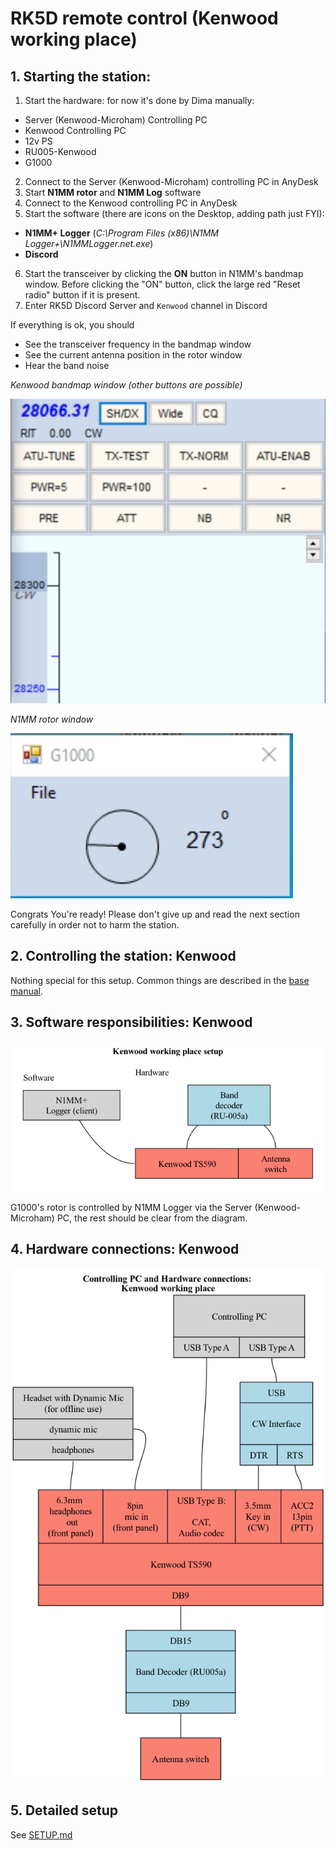 # RK5D remote control (Kenwood working place)

## 1. Starting the station:
1. Start the hardware: for now it's done by Dima manually:
- Server (Kenwood-Microham) Controlling PC
- Kenwood Controlling PC
- 12v PS
- RU005-Kenwood
- G1000
2. Connect to the Server (Kenwood-Microham) controlling PC in AnyDesk
3. Start **N1MM rotor** and **N1MM Log** software
4. Connect to the Kenwood controlling PC in AnyDesk
5. Start the software (there are icons on the Desktop, adding path just FYI):
- **N1MM+ Logger** (*C:\Program Files (x86)\N1MM Logger+\N1MMLogger.net.exe*)
- **Discord**
6. Start the transceiver by clicking the **ON** button in N1MM's bandmap window. Before clicking the "ON" button, click the large red "Reset radio" button if it is present.
7. Enter RK5D Discord Server and ```Kenwood``` channel in Discord

If everything is ok, you should
- See the transceiver frequency in the bandmap window
- See the current antenna position in the rotor window
- Hear the band noise

*Kenwood bandmap window (other buttons are possible)*

![bandmap](images/bandmap.png)


*N1MM rotor window*

![bandmap](images/n1mm-rotor-window.png)

Congrats You're ready! Please don't give up and read the next section carefully in order not to harm the station.

## 2. Controlling the station: Kenwood
Nothing special for this setup. Common things are described in the [base manual](../README.md).

## 3. Software responsibilities: Kenwood
![software](images/sw.png)

G1000's rotor is controlled by N1MM Logger via the Server (Kenwood-Microham) PC, the rest should be clear from the diagram.

## 4. Hardware connections: Kenwood
![hardware](images/hw.png)

## 5. Detailed setup
See [SETUP.md](SETUP.md)